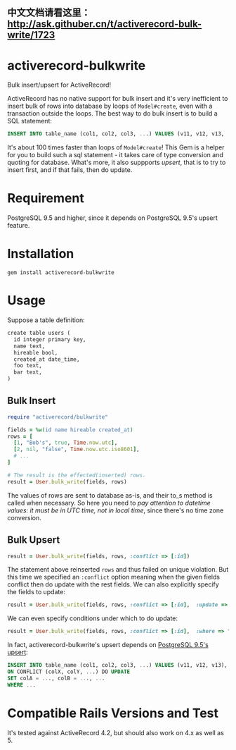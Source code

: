 中文文档请看这里：http://ask.githuber.cn/t/activerecord-bulk-write/1723
---

# activerecord-bulkwrite
Bulk insert/upsert for ActiveRecord! 

ActiveRecord has no native support for bulk insert and it's very inefficient to insert bulk of rows into database by loops of `Model#create`, even with a transaction outside the loops. The best way to do bulk insert is to build a SQL statement:
```sql
INSERT INTO table_name (col1, col2, col3, ...) VALUES (v11, v12, v13, ...), (v21, v22, v23, ...), ...
```
It's about 100 times faster than loops of `Model#create`! This Gem is a helper for you to build such a sql statement - it takes care of type conversion and quoting for database. What's more, it also suppports *upsert*, that is to try to insert first, and if that fails, then do update.

# Requirement
PostgreSQL 9.5 and higher, since it depends on PostgreSQL 9.5's upsert feature.

# Installation

```
gem install activerecord-bulkwrite
```

# Usage

Suppose a table definition:

```ruby
create table users (
  id integer primary key,
  name text,
  hireable bool,
  created_at date_time,
  foo text,
  bar text,
)
```

## Bulk Insert

```ruby
require "activerecord/bulkwrite"

fields = %w(id name hireable created_at)
rows = [
  [1, "Bob's", true, Time.now.utc],
  [2, nil, "false", Time.now.utc.iso8601],
  # ...
]

# The result is the effected(inserted) rows.
result = User.bulk_write(fields, rows)
```

The values of rows are sent to database as-is, and their to_s method is called when necessary. So here you need to *pay attention to datetime values: it must be in UTC time, not in local time*, since there's no time zone conversion.

## Bulk Upsert

```ruby
result = User.bulk_write(fields, rows, :conflict => [:id])
```

The statement above reinserted `rows` and thus failed on unique violation. But this time we specified an `:conflict` option meaning when the given fields conflict then do update with the rest fields. We can also explicitly specify the fields to update:

```ruby
result = User.bulk_write(fields, rows, :conflict => [:id],  :update => %w(name created_at))
```

We can even specify conditions under which to do update:

```ruby
result = User.bulk_write(fields, rows, :conflict => [:id],  :where => "users.hireable = TRUE"))
```

In fact, activerecord-bulkwrite's upsert depends on [PostgreSQL 9.5's upsert](https://www.postgresql.org/docs/9.5/static/sql-insert.html#SQL-ON-CONFLICT):

```sql
INSERT INTO table_name (col1, col2, col3, ...) VALUES (v11, v12, v13), (v21, v22, v23), ...
ON CONFLICT (colX, colY, ...) DO UPDATE
SET colA = ..., colB = ..., ...
WHERE ...
```

# Compatible Rails Versions and Test
It's tested against ActiveRecord 4.2, but should also work on 4.x as well as 5.
